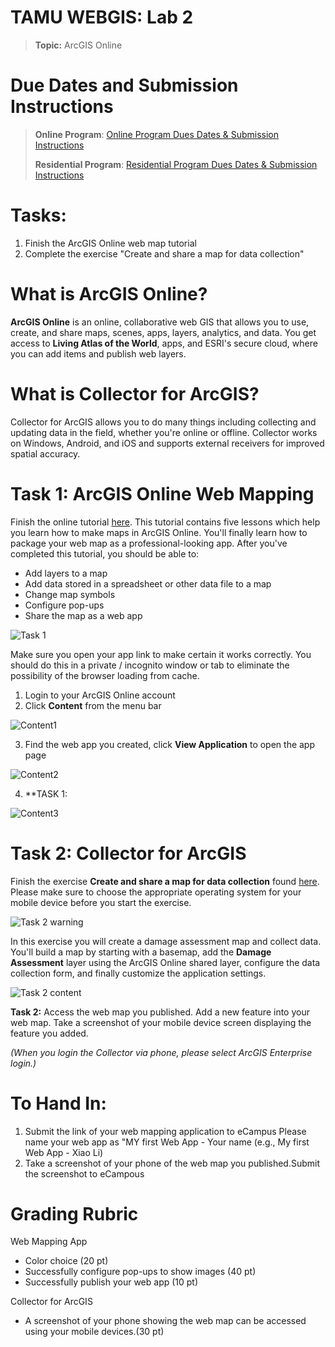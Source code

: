 # TAMU WEBGIS: Lab 2
>
>**Topic:** ArcGIS Online
> 
# Due Dates and Submission Instructions
> **Online Program**: [Online Program Dues Dates & Submission Instructions](https://github.tamu.edu/TAMU-GEOG-678-WebGIS/Online/blob/master/submissions/02.md)
>
> **Residential Program**: [Residential Program Dues Dates & Submission Instructions](https://github.tamu.edu/TAMU-GEOG-678-WebGIS/Residential/blob/master/submissions/02.md)


# **Tasks:**
1. Finish the ArcGIS Online web map tutorial
2. Complete the exercise "Create and share a map for data collection"



# What is ArcGIS Online?
**ArcGIS Online** is an online, collaborative web GIS that allows you to use, create, and share maps, scenes, apps, layers, analytics, and data. You get access to **Living Atlas of the World**, apps, and ESRI's secure cloud, where you can add items and publish web layers.

# What is Collector for ArcGIS?
Collector for ArcGIS allows you to do many things including collecting and updating data in the field, whether you're online or offline. Collector works on Windows, Android, and iOS and supports external receivers for improved spatial accuracy.

# Task 1: ArcGIS Online Web Mapping
Finish the online tutorial [here](https://learn.arcgis.com/en/projects/get-started-with-map-viewer/). This tutorial contains five lessons which help you learn how to make maps in ArcGIS Online. You'll finally learn how to package your web map as a professional-looking app. After you've completed this tutorial, you should be able to:
- Add layers to a map
- Add data stored in a spreadsheet or other data file to a map
- Change map symbols
- Configure pop-ups
- Share the map as a web app
>
![Task 1](../images/labs/02/task1.png)
>
Make sure you open your app link to make certain it works correctly. You should do this in a private / incognito window or tab to eliminate the possibility of the browser loading from cache. 
1. Login to your ArcGIS Online account
2. Click **Content** from the menu bar
>
![Content1](../images/labs/02/task1handin1.png) 
>
3. Find the web app you created, click **View Application** to open the app page
>
![Content2](../images/labs/02/task1handin2.png)
>
4. **TASK 1: 
>
![Content3](../images/labs/02/task1handin3.png)
>

# Task 2: Collector for ArcGIS
Finish the exercise **Create and share a map for data collection** found [here](https://www.esri.com/arcgis-blog/products/collector/field-mobility/make-your-first-collector-map/). Please make sure to choose the appropriate operating system for your mobile device before you start the exercise.
>
![Task 2 warning](../images/labs/02/task2w.png)
>
In this exercise you will create a damage assessment map and collect data. You'll build a map by starting with a basemap, add the **Damage Assessment** layer using the ArcGIS Online shared layer, configure the data collection form, and finally customize the application settings. 
>
![Task 2 content](../images/labs/02/task2content.png)
>
**Task 2:** Access the web map you published. Add a new feature into your web map. Take a screenshot of your mobile device screen displaying the feature you added.

*(When you login the Collector via phone, please select ArcGIS Enterprise login.)*  

# **To Hand In:**
1. Submit the link of your web mapping application to eCampus 
Please name your web app as "MY first Web App - Your name (e.g., My first Web App - Xiao Li)
2. Take a screenshot of your phone of the web map you published.Submit the screenshot to eCampous

# **Grading Rubric**
Web Mapping App 
- Color choice (20 pt)
- Successfully configure pop-ups to show images (40 pt)
- Successfully publish your web app (10 pt)

Collector for ArcGIS 
- A screenshot of your phone showing the web map can be accessed using your mobile devices.(30 pt)

<!--
## Videos
[Video 1 - Lab 2](https://youtu.be/YNnatJyUuTs)
-->
